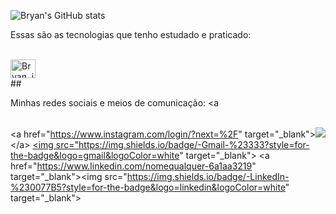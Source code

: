![Bryan's GitHub stats](https://github-readme-stats.vercel.app/api?username=BryanEduardoJackovski&show_icons=true&theme=tokyonight)

Essas são as tecnologias que tenho estudado e praticado:
<div style="display": inline_block><br>
  <img aling="Center" alt="Bryan_js0,0" height="30" width="40" 
            <img src="https://cdn.jsdelivr.net/gh/devicons/devicon@latest/icons/javascript/javascript-plain.svg" />
</div>
##

Minhas redes sociais e meios de comunicação:
<a<div style="display: inline_block"><br>
 <a href="https://www.instagram.com/login/?next=%2F&quot; target="_blank"><img src="https://img.shields.io/badge/Instagram-E4405F?style=for-the-badge&logo=instagram&logoColor=white"></a&gt;
 <a href = "ex.exemplo@gmail.com"><img src="https://img.shields.io/badge/-Gmail-%23333?style=for-the-badge&logo=gmail&logoColor=white&quot; target="_blank"></a>
  <a href="https://www.linkedin.com/nomequalquer-6a1aa3219&quot; target="_blank"><img src="https://img.shields.io/badge/-LinkedIn-%230077B5?style=for-the-badge&logo=linkedin&logoColor=white&quot; target="_blank"></a>
  </div>
